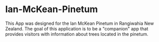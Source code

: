 # Ian-McKean-Pinetum

This App was designed for the Ian McKean Pinetum in Rangiwahia New Zealand. The goal of this application is to be a "companion" app that provides 
visitors with information about trees located in the pinetum.
